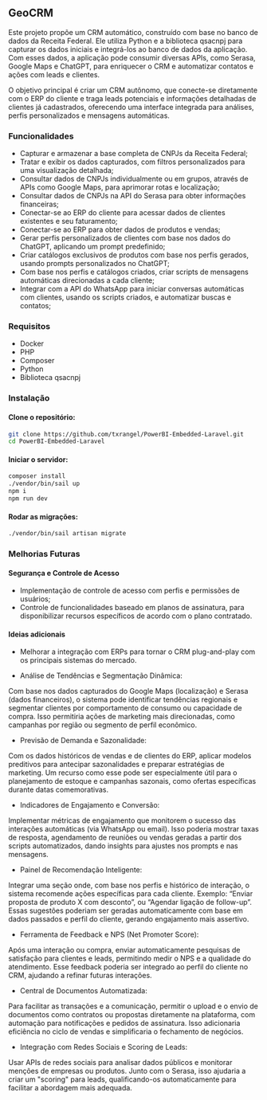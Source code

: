 ## GeoCRM
Este projeto propõe um CRM automático, construído com base no banco de dados da Receita Federal. Ele utiliza Python e a biblioteca qsacnpj para capturar os dados iniciais e integrá-los ao banco de dados da aplicação. Com esses dados, a aplicação pode consumir diversas APIs, como Serasa, Google Maps e ChatGPT, para enriquecer o CRM e automatizar contatos e ações com leads e clientes.

O objetivo principal é criar um CRM autônomo, que conecte-se diretamente com o ERP do cliente e traga leads potenciais e informações detalhadas de clientes já cadastrados, oferecendo uma interface integrada para análises, perfis personalizados e mensagens automáticas.

### Funcionalidades
- Capturar e armazenar a base completa de CNPJs da Receita Federal;
- Tratar e exibir os dados capturados, com filtros personalizados para uma visualização detalhada;
- Consultar dados de CNPJs individualmente ou em grupos, através de APIs como Google Maps, para aprimorar rotas e localização;
- Consultar dados de CNPJs na API do Serasa para obter informações financeiras;
- Conectar-se ao ERP do cliente para acessar dados de clientes existentes e seu faturamento;
- Conectar-se ao ERP para obter dados de produtos e vendas;
- Gerar perfis personalizados de clientes com base nos dados do ChatGPT, aplicando um prompt predefinido;
- Criar catálogos exclusivos de produtos com base nos perfis gerados, usando prompts personalizados no ChatGPT;
- Com base nos perfis e catálogos criados, criar scripts de mensagens automáticas direcionadas a cada cliente;
- Integrar com a API do WhatsApp para iniciar conversas automáticas com clientes, usando os scripts criados, e automatizar buscas e contatos;

### Requisitos
- Docker
- PHP
- Composer
- Python
- Biblioteca qsacnpj

### Instalação

#### Clone o repositório:
```bash
git clone https://github.com/txrangel/PowerBI-Embedded-Laravel.git
cd PowerBI-Embedded-Laravel
```

#### Iniciar o servidor:

```bash
composer install
./vendor/bin/sail up
npm i
npm run dev
```

#### Rodar as migrações:
```bash
./vendor/bin/sail artisan migrate
```

### Melhorias Futuras

#### Segurança e Controle de Acesso
- Implementação de controle de acesso com perfis e permissões de usuários;
- Controle de funcionalidades baseado em planos de assinatura, para disponibilizar recursos específicos de acordo com o plano contratado.

#### Ideias adicionais
- Melhorar a integração com ERPs para tornar o CRM plug-and-play com os principais sistemas do mercado.

- Análise de Tendências e Segmentação Dinâmica:

Com base nos dados capturados do Google Maps (localização) e Serasa (dados financeiros), o sistema pode identificar tendências regionais e segmentar clientes por comportamento de consumo ou capacidade de compra. Isso permitiria ações de marketing mais direcionadas, como campanhas por região ou segmento de perfil econômico.

- Previsão de Demanda e Sazonalidade:

Com os dados históricos de vendas e de clientes do ERP, aplicar modelos preditivos para antecipar sazonalidades e preparar estratégias de marketing. Um recurso como esse pode ser especialmente útil para o planejamento de estoque e campanhas sazonais, como ofertas específicas durante datas comemorativas.

- Indicadores de Engajamento e Conversão:

Implementar métricas de engajamento que monitorem o sucesso das interações automáticas (via WhatsApp ou email). Isso poderia mostrar taxas de resposta, agendamento de reuniões ou vendas geradas a partir dos scripts automatizados, dando insights para ajustes nos prompts e nas mensagens.

- Painel de Recomendação Inteligente:

Integrar uma seção onde, com base nos perfis e histórico de interação, o sistema recomende ações específicas para cada cliente. Exemplo: “Enviar proposta de produto X com desconto”, ou “Agendar ligação de follow-up”. Essas sugestões poderiam ser geradas automaticamente com base em dados passados e perfil do cliente, gerando engajamento mais assertivo.

- Ferramenta de Feedback e NPS (Net Promoter Score):

Após uma interação ou compra, enviar automaticamente pesquisas de satisfação para clientes e leads, permitindo medir o NPS e a qualidade do atendimento. Esse feedback poderia ser integrado ao perfil do cliente no CRM, ajudando a refinar futuras interações.

- Central de Documentos Automatizada:

Para facilitar as transações e a comunicação, permitir o upload e o envio de documentos como contratos ou propostas diretamente na plataforma, com automação para notificações e pedidos de assinatura. Isso adicionaria eficiência no ciclo de vendas e simplificaria o fechamento de negócios.

- Integração com Redes Sociais e Scoring de Leads:

Usar APIs de redes sociais para analisar dados públicos e monitorar menções de empresas ou produtos. Junto com o Serasa, isso ajudaria a criar um "scoring" para leads, qualificando-os automaticamente para facilitar a abordagem mais adequada.